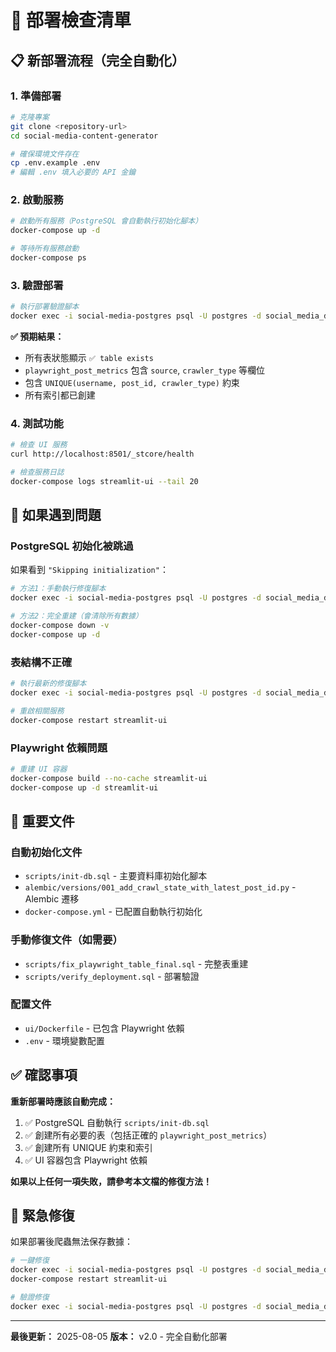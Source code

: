 # 🚀 部署檢查清單

## 📋 新部署流程（完全自動化）

### 1. 準備部署
```bash
# 克隆專案
git clone <repository-url>
cd social-media-content-generator

# 確保環境文件存在
cp .env.example .env
# 編輯 .env 填入必要的 API 金鑰
```

### 2. 啟動服務
```bash
# 啟動所有服務（PostgreSQL 會自動執行初始化腳本）
docker-compose up -d

# 等待所有服務啟動
docker-compose ps
```

### 3. 驗證部署
```bash
# 執行部署驗證腳本
docker exec -i social-media-postgres psql -U postgres -d social_media_db < scripts/verify_deployment.sql
```

**✅ 預期結果：**
- 所有表狀態顯示 `✅ table exists`
- `playwright_post_metrics` 包含 `source`, `crawler_type` 等欄位
- 包含 `UNIQUE(username, post_id, crawler_type)` 約束
- 所有索引都已創建

### 4. 測試功能
```bash
# 檢查 UI 服務
curl http://localhost:8501/_stcore/health

# 檢查服務日誌
docker-compose logs streamlit-ui --tail 20
```

## 🔧 如果遇到問題

### PostgreSQL 初始化被跳過
如果看到 `"Skipping initialization"`：

```bash
# 方法1：手動執行修復腳本
docker exec -i social-media-postgres psql -U postgres -d social_media_db < scripts/fix_playwright_table_final.sql

# 方法2：完全重建（會清除所有數據）
docker-compose down -v
docker-compose up -d
```

### 表結構不正確
```bash
# 執行最新的修復腳本
docker exec -i social-media-postgres psql -U postgres -d social_media_db < scripts/fix_playwright_table_final.sql

# 重啟相關服務
docker-compose restart streamlit-ui
```

### Playwright 依賴問題
```bash
# 重建 UI 容器
docker-compose build --no-cache streamlit-ui
docker-compose up -d streamlit-ui
```

## 📁 重要文件

### 自動初始化文件
- `scripts/init-db.sql` - 主要資料庫初始化腳本
- `alembic/versions/001_add_crawl_state_with_latest_post_id.py` - Alembic 遷移
- `docker-compose.yml` - 已配置自動執行初始化

### 手動修復文件（如需要）
- `scripts/fix_playwright_table_final.sql` - 完整表重建
- `scripts/verify_deployment.sql` - 部署驗證

### 配置文件
- `ui/Dockerfile` - 已包含 Playwright 依賴
- `.env` - 環境變數配置

## ✅ 確認事項

**重新部署時應該自動完成：**
1. ✅ PostgreSQL 自動執行 `scripts/init-db.sql`
2. ✅ 創建所有必要的表（包括正確的 `playwright_post_metrics`）
3. ✅ 創建所有 UNIQUE 約束和索引
4. ✅ UI 容器包含 Playwright 依賴

**如果以上任何一項失敗，請參考本文檔的修復方法！**

## 🚨 緊急修復

如果部署後爬蟲無法保存數據：

```bash
# 一鍵修復
docker exec -i social-media-postgres psql -U postgres -d social_media_db < scripts/fix_playwright_table_final.sql
docker-compose restart streamlit-ui

# 驗證修復
docker exec -i social-media-postgres psql -U postgres -d social_media_db < scripts/verify_deployment.sql
```

---

**最後更新：** 2025-08-05
**版本：** v2.0 - 完全自動化部署